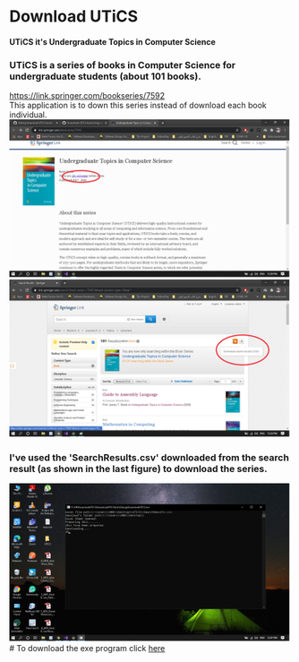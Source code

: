 # Download UTiCS
#### UTiCS it's Undergraduate Topics in Computer Science
### UTiCS is a series of books in Computer Science for undergraduate students (about 101 books).
https://link.springer.com/bookseries/7592<br>
This application is to down this series instead of download each book individual.
<img src="imgs/img0.png">
<img src="imgs/img1.png">
### I've used the 'SearchResults.csv' downloaded from the search result (as shown in the last figure) to download the series.
<img src="imgs/img2.png">
# To download the exe program click <a href="https://raw.githubusercontent.com/IbrahimElsayed26498/Download-UTiCS-books/main/DownloadUTiCS/bin/Debug/DownloadUTiCS.exe" target="_blank">here</a>
